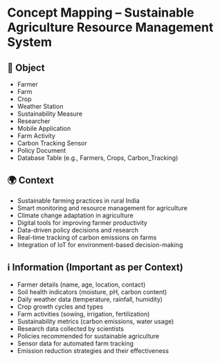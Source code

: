 # Concept Mapping – Sustainable Agriculture Resource Management System

## 👤 Object
- Farmer
- Farm
- Crop
- Weather Station
- Sustainability Measure
- Researcher
- Mobile Application
- Farm Activity
- Carbon Tracking Sensor
- Policy Document
- Database Table (e.g., Farmers, Crops, Carbon_Tracking)

## 🌍 Context
- Sustainable farming practices in rural India
- Smart monitoring and resource management for agriculture
- Climate change adaptation in agriculture
- Digital tools for improving farmer productivity
- Data-driven policy decisions and research
- Real-time tracking of carbon emissions on farms
- Integration of IoT for environment-based decision-making

## ℹ️ Information (Important as per Context)
- Farmer details (name, age, location, contact)
- Soil health indicators (moisture, pH, carbon content)
- Daily weather data (temperature, rainfall, humidity)
- Crop growth cycles and types
- Farm activities (sowing, irrigation, fertilization)
- Sustainability metrics (carbon emissions, water usage)
- Research data collected by scientists
- Policies recommended for sustainable agriculture
- Sensor data for automated farm tracking
- Emission reduction strategies and their effectiveness
